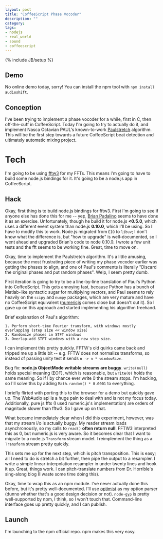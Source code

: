 ```yaml
---
layout: post
title: "CoffeeScript Phase Vocoder"
description: ""
category: 
tags:
- nodejs
- real_world
- sound
- coffeescript
---
```

{% include JB/setup %}

## Demo
No online demo today, sorry! You can install the npm tool with `npm install audioshift`.

## Conception
I've been trying to implement a phase vocoder for a while, first in C, then off-the-cuff in CoffeeScript. Today I'm going to try to actually do it, and implement Nasca Octavian PAUL's known-to-work [Paulstretch][paulstretch] algorithm. This will be the first step towards a future CoffeeScript beat detection and ultimately automatic mixing project.
<!--more-->

# Tech
I'm going to be using [fftw3] for my FFTs. This means I'm going to have to build some node.js bindings for it. It's going to be a node.js app in CoffeeScript.

## Hack
Okay, first thing is to build node.js bindings for fftw3. First I'm going to see if anyone else has done this for me -- yep, [Brian Padalino][bpadalino] seems to have done it as an exercise. Unfortunately, though he build it for node.js **&lt;0.5.0**, which uses a different event system than node.js **0.10.0**, which I'll be using. So I have to modify this to work. Node.js migrated from `EIO` to `libuv`; I don't know what the difference is, but "how to upgrade" is well-documented, so I went ahead and upgraded Brian's code to node 0.10.0. I wrote a few unit tests and the fft seems to be working fine. Great, time to move on.

Okay, time to implement the Paulstretch algorithm. It's a little amusing, because the most frustrating piece of writing my phase vocoder earlier was getting the phases to align, and one of Paul's comments is literally "Discard the original phases and put random phases". Welp, I seem pretty dumb.

First iteration is going to try to be a line-by-line translation of Paul's Python into CoffeeScript. This gets annoying fast, because Python has a bunch of Matlab-like syntactic sugar for multiplying vectors, and Paul seems to rely heavily on the `scipy` and `numpy` packages, which are very mature and have no CoffeeScript equivalent ([numericjs] comes close but doesn't cut it). So I gave up on this approach and started implementing his algorithm freehand.

Brief explanation of Paul's algorithm:
```
1. Perform short-time Fourier transform, with windows mostly overlapping (step size << window size)
2. Randomize phases in STFT windows
3. Overlap-add STFT windows with a new step size.
```

I can implement this pretty quickly. FFTW's old quirks came back and tripped me up a little bit -- e.g. FFTW does not normalize transforms, so instead of passing unity test it sends `n -> n * windowSize`.

Bug fix: **node.js ObjectMode writable streams are buggy**. `write(null)` holds special meaning (EOF), which is reasonable, but `write(0)` holds the same meaning. So if I by chance ever write 0 the stream stops. I'm hacking, so I'll solve this by adding `Math.random() * 0.0001` to everything.

I briefly flirted with porting this to the browser for a demo but quickly gave up. The WebAudio api is a huge pain to deal with and is not my focus today. Additionally, pure js ffts (I used numeric.js's implementation) are orders of magnitude slower than fftw3. So I gave up on that.

What became immediately clear when I did this experiment, however, was that my stream i/o is actually buggy. My reader stream loads asynchronously, so my calls to `read()` **often return null**. FFTW3 interpreted this as 0, but numeric.js is very aware. So it becomes clear that I want to migrate to a node.js `Transform` stream model. I reimplement the thing as a `Transform` stream pretty quickly.

This sets me up for the next step, which is pitch transposition. This is easy; all I need to do is stretch a bit further, then pipe the output to a resampler. I write a simple linear-interpolation resampler in under twenty lines and hook it up. Great, things work. I can pitch-translate numbers from Dr. Horrible's sing-along blog (I waste some time doing this).

Okay, time to wrap this as an npm module. I've never actually done this before, but it's pretty well-documented. I'll use [optimist] as my option parser (dunno whether that's a good design decision or not). `node-gyp` is pretty well-supported by npm, I think, so I won't touch that. Command-line interface goes up pretty quickly, and I can publish.

## Launch
I'm launching to the npm official repo. npm makes this very easy.

[bpadalino]: https://github.com/bpadalino/node_fftw/
[paulstretch]: http://hypermammut.sourceforge.net/paulstretch/
[optimist]: https://github.com/substack/node-optimist
[fftw3]: http://www.fftw.org/
[numericjs]: http://www.numericjs.com/
